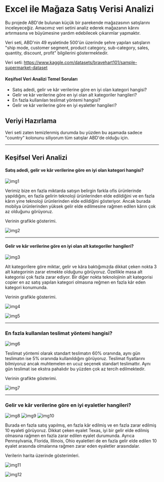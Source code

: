 
# Excel ile Mağaza Satış Verisi Analizi 

Bu projede ABD'de bulunan küçük bir parekende mağazasının satışlarını inceleyeceğiz.
Amacımız veri setini analiz ederek mağazanın kârını artırmasına ve büyümesine 
yardım edebilecek çıkarımlar yapmaktır.

Veri seti, ABD'nin 49 eyaletinde 500'ün üzerinde şehre yapılan satışların "ship mode, customer segment, 
product category, sub-category, sales, quantity, discount, profit" bilgilerini göstermektedir.

Veri seti: https://www.kaggle.com/datasets/bravehart101/sample-supermarket-dataset

#### Keşifsel Veri Analizi Temel Soruları
- Satış adedi, gelir ve kâr verilerine göre en iyi olan kategori hangisi?
- Gelir ve kâr verilerine göre en iyi olan alt kategoriler hangileri?
- En fazla kullanılan teslimat yöntemi hangisi?
- Gelir ve kâr verilerine göre en iyi eyaletler hangileri?


## Veriyi Hazırlama
Veri seti zaten temizlenmiş durumda bu yüzden bu aşamada sadece "country" kolonunu siliyorum tüm satışlar 
ABD'de olduğu için. 

---

## Keşifsel Veri Analizi

#### Satış adedi, gelir ve kâr verilerine göre en iyi olan kategori hangisi?

![img1](img/quantity-sales-profit-by-category.png)

Verimiz bize en fazla miktarda satışın belirgin farkla ofis ürünlerinde yapıldığını, 
en fazla gelirin teknoloji ürünlerinden elde edildiğini ve en fazla kârın yine teknoloji 
ürünlerinden elde edildiğini gösteriyor. Ancak burada mobilya ürünlerinden
yüksek gelir elde edilmesine rağmen edilen kârın çok az olduğunu görüyoruz.

Verinin grafikle gösterimi.

![img2](img/quantity-sales-profit-by-category-chart.png)

---

#### Gelir ve kâr verilerine göre en iyi olan alt kategoriler hangileri?

![img3](img/quantity-sales-profit-by-subcategory.png)

Alt kategorilere göre miktar, gelir ve kâra baktığımızda dikkat çeken nokta 3 alt kategorinin 
zarar etmekte olduğunu görüyoruz. Özellikle masa alt kategorisi çok fazla zarar ediyor.
Bir diğer nokta teknolojinin alt kategorisi copier en az satış yapılan kategori olmasına reğmen
en fazla kâr eden kategori konumunda.

Verinin grafikle gösterimi.

![img4](img/sales-by-subcategory.png)

![img5](img/profit-by-subcategory.png)

---

### En fazla kullanılan teslimat yöntemi hangisi?

![img6](img/ship-mode.png)

Teslimat yöntemi olarak standart teslimatın 60% oranında, aynı gün teslimatın ise 
5% oranında kullanıldığını görüyoruz. Teslimat fiyatlarını bilmiyoruz ancak 
muhtemelen en ucuz seçenek standart teslimattır. Aynı gün teslimat ise ekstra pahalıdır bu yüzden
çok az tercih edilmektedir.

Verinin grafikte gösterimi.

![img7](img/ship-mode-chart.png)

---

### Gelir ve kâr verilerine göre en iyi eyaletler hangileri?

![img8](img/sales-by-state.png) ![img9](img/profit-by-state.png) ![img10](img/negatif-profit-by-state.png) 

Burada en fazla satış yapılmış, en fazla kâr edilmiş ve en fazla zarar edilmiş 10 eyaleti görüyoruz. 
Dikkat çeken eyalet Texas, iyi bir gelir elde edilmiş olmasına rağmen en fazla zarar edilen eyalet durumunda.
Ayrıca Pennsylvania, Florida, Illinois, Ohio eyaletleri de en fazla gelir elde edilen 10 eyalet arasında olmalarına 
rağmen zarar eden eyaletler arasındalar.

Verilerin harita üzerinde gösterimleri.

![img11](img/sales-map.png)

![img12](img/profit-map.png)












